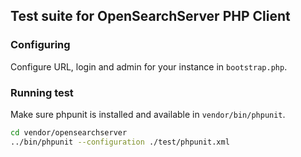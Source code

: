 ## Test suite for OpenSearchServer PHP Client

### Configuring 

Configure URL, login and admin for your instance in `bootstrap.php`.

### Running test

Make sure phpunit is installed and available in `vendor/bin/phpunit`.

```bash
cd vendor/opensearchserver
../bin/phpunit --configuration ./test/phpunit.xml
```
